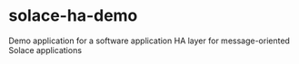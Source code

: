 # solace-ha-demo
Demo application for a software application HA layer for message-oriented Solace applications
